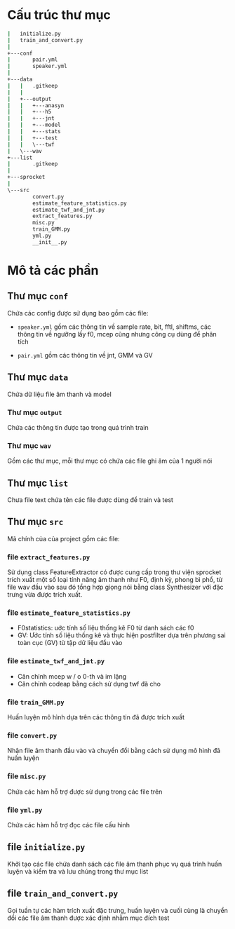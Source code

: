 
# Cấu trúc thư mục

```bash
|   initialize.py
|   train_and_convert.py
|
+---conf
|       pair.yml
|       speaker.yml
|
+---data
|   |   .gitkeep
|   |
|   +---output
|   |   +---anasyn
|   |   +---h5
|   |   +---jnt
|   |   +---model
|   |   +---stats
|   |   +---test
|   |   \---twf
|   \---wav
+---list
|       .gitkeep
|
+---sprocket
|
\---src
        convert.py
        estimate_feature_statistics.py
        estimate_twf_and_jnt.py
        extract_features.py
        misc.py
        train_GMM.py
        yml.py
        __init__.py
```

# Mô tả các phần

## Thư mục `conf`

Chứa các config được sử dụng bao gồm các file:

- `speaker.yml` gồm các thông tin về sample rate, bit, fftl, shiftms, các thông tin về ngưỡng lấy f0, mcep cũng nhưng công cụ dùng để phân tích

- `pair.yml` gồm các thông tin về jnt, GMM và GV

## Thư mục `data`

Chứa dữ liệu file âm thanh và model

### Thư mục `output`

Chứa các thông tin được tạo trong quá trình train

### Thư mục `wav`

Gồm các thư mục, mỗi thư mục có chứa các file ghi âm của 1 người nói

## Thư mục `list`

Chưa file text chứa tên các file được dùng để train và test

## Thư mục `src`

Mã chính của của project gồm các file:

### file `extract_features.py`

Sử dụng class FeatureExtractor có được cung cấp trong thư viện sprocket trích xuất một số loại tính năng âm thanh như F0, định kỳ, phong bì phổ, từ file wav đầu vào sau đó tổng hợp giọng nói bằng class Synthesizer với đặc trưng vừa được trích xuất.

### file `estimate_feature_statistics.py`

- F0statistics: uớc tính số liệu thống kê F0 từ danh sách các f0
- GV: Ước tính số liệu thống kê và thực hiện postfilter dựa trên phương sai toàn cục (GV) từ tập dữ liệu đầu vào

### file `estimate_twf_and_jnt.py`

- Căn chỉnh mcep w / o 0-th và im lặng
- Căn chỉnh codeap bằng cách sử dụng twf đã cho

### file `train_GMM.py`

Huấn luyện mô hình dựa trên các thông tin đã được trích xuất

### file `convert.py`

Nhận file âm thanh đầu vào và chuyển đổi bằng cách sử dụng mô hình đã huấn luyện

### file `misc.py`

Chứa các hàm hỗ trợ được sử dụng trong các file trên

### file `yml.py`

Chứa các hàm hỗ trợ đọc các file cấu hình

## file `initialize.py`

Khởi tạo các file chứa danh sách các file âm thanh phục vụ quá trình huấn luyện và kiểm tra và lưu chúng trong thư mục list

## file `train_and_convert.py`

Gọi tuần tự các hàm trích xuất đặc trưng, huấn luyện và cuối cùng là chuyển đổi các file âm thanh được xác định nhằm mục đích test
